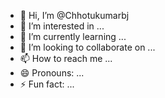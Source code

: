 - 👋 Hi, I’m @Chhotukumarbj
- 👀 I’m interested in ...
- 🌱 I’m currently learning ...
- 💞️ I’m looking to collaborate on ...
- 📫 How to reach me ...
- 😄 Pronouns: ...
- ⚡ Fun fact: ...

<!---
Chhotukumarbj/Chhotukumarbj is a ✨ special ✨ repository because its `README.md` (this file) appears on your GitHub profile.
You can click the Preview link to take a look at your changes.
--->
